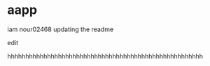 # aapp

iam nour02468  updating the readme

edit


hhhhhhhhhhhhhhhhhhhhhhhhhhhhhhhhhhhhhhhhhhhhhhhhhhhhhh
